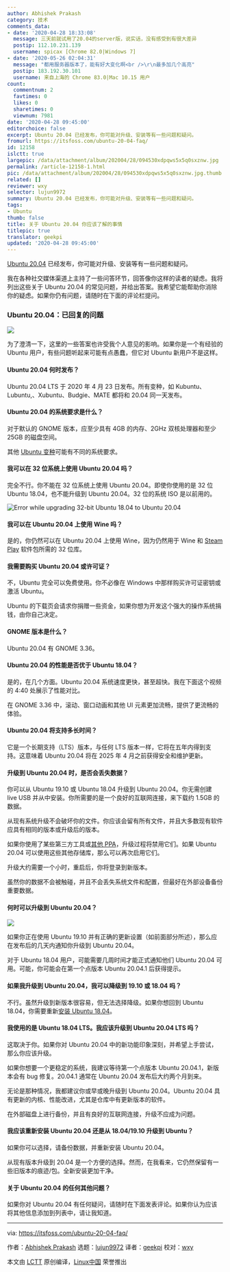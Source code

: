```yaml
---
author: Abhishek Prakash
category: 技术
comments_data:
- date: '2020-04-28 18:33:08'
  message: 三天前就试用了20.04的server版，说实话，没有感受到有很大差异
  postip: 112.10.231.139
  username: spicax [Chrome 82.0|Windows 7]
- date: '2020-05-26 02:04:31'
  message: "都用服务器版本了，能有好大变化啊<br />\r\n最多加几个高亮"
  postip: 183.192.30.101
  username: 来自上海的 Chrome 83.0|Mac 10.15 用户
count:
  commentnum: 2
  favtimes: 0
  likes: 0
  sharetimes: 0
  viewnum: 7981
date: '2020-04-28 09:45:00'
editorchoice: false
excerpt: Ubuntu 20.04 已经发布，你可能对升级、安装等有一些问题和疑问。
fromurl: https://itsfoss.com/ubuntu-20-04-faq/
id: 12158
islctt: true
largepic: /data/attachment/album/202004/28/094530xdpqws5x5q0sxznw.jpg
permalink: /article-12158-1.html
pic: /data/attachment/album/202004/28/094530xdpqws5x5q0sxznw.jpg.thumb.jpg
related: []
reviewer: wxy
selector: lujun9972
summary: Ubuntu 20.04 已经发布，你可能对升级、安装等有一些问题和疑问。
tags:
- Ubuntu
thumb: false
title: 关于 Ubuntu 20.04 你应该了解的事情
titlepic: true
translator: geekpi
updated: '2020-04-28 09:45:00'
---
```


[Ubuntu 20.04](/article-12142-1.html) 已经发布，你可能对升级、安装等有一些问题和疑问。


我在各种社交媒体渠道上主持了一些问答环节，回答像你这样的读者的疑虑。我将列出这些关于 Ubuntu 20.04 的常见问题，并给出答案。我希望它能帮助你消除你的疑虑。如果你仍有问题，请随时在下面的评论栏提问。


### Ubuntu 20.04：已回复的问题


![](/data/attachment/album/202004/28/094530xdpqws5x5q0sxznw.jpg)


为了澄清一下，这里的一些答案也许受我个人意见的影响。如果你是一个有经验的 Ubuntu 用户，有些问题听起来可能有点愚蠢，但它对 Ubuntu 新用户不是这样。


#### Ubuntu 20.04 何时发布？


Ubuntu 20.04 LTS 于 2020 年 4 月 23 日发布。所有变种，如 Kubuntu、Lubuntu,、Xubuntu、Budgie、MATE 都将和 20.04 同一天发布。


#### Ubuntu 20.04 的系统要求是什么？


对于默认的 GNOME 版本，应至少具有 4GB 的内存、2GHz 双核处理器和至少 25GB 的磁盘空间。


其他 [Ubuntu 变种](https://itsfoss.com/which-ubuntu-install/)可能有不同的系统要求。


#### 我可以在 32 位系统上使用 Ubuntu 20.04 吗？


完全不行。你不能在 32 位系统上使用 Ubuntu 20.04。即使你使用的是 32 位 Ubuntu 18.04，也不能升级到 Ubuntu 20.04。32 位的系统 ISO 是以前用的。


![Error while upgrading 32-bit Ubuntu 18.04 to Ubuntu 20.04](/data/attachment/album/202004/28/094534tlwixkhmisc2b4yh.jpg)


#### 我可以在 Ubuntu 20.04 上使用 Wine 吗？


是的，你仍然可以在 Ubuntu 20.04 上使用 Wine，因为仍然用于 Wine 和 [Steam Play](https://itsfoss.com/steam-play/) 软件包所需的 32 位库。


#### 我需要购买 Ubuntu 20.04 或许可证？


不，Ubuntu 完全可以免费使用。你不必像在 Windows 中那样购买许可证密钥或激活 Ubuntu。


Ubuntu 的下载页会请求你捐赠一些资金，如果你想为开发这个强大的操作系统捐钱，由你自己决定。


#### GNOME 版本是什么？


Ubuntu 20.04 有 GNOME 3.36。


#### Ubuntu 20.04 的性能是否优于 Ubuntu 18.04？


是的，在几个方面。Ubuntu 20.04 系统速度更快，甚至超快。我在下面这个视频的 4:40 处展示了性能对比。






在 GNOME 3.36 中，滚动、窗口动画和其他 UI 元素更加流畅，提供了更流畅的体验。


#### Ubuntu 20.04 将支持多长时间？


它是一个长期支持（LTS）版本，与任何 LTS 版本一样，它将在五年内得到支持。这意味着 Ubuntu 20.04 将在 2025 年 4 月之前获得安全和维护更新。


#### 升级到 Ubuntu 20.04 时，是否会丢失数据？


你可以从 Ubuntu 19.10 或 Ubuntu 18.04 升级到 Ubuntu 20.04。你无需创建 live USB 并从中安装。你所需要的是一个良好的互联网连接，来下载约 1.5GB 的数据。


从现有系统升级不会破坏你的文件。你应该会留有所有文件，并且大多数现有软件应具有相同的版本或升级后的版本。


如果你使用了某些第三方工具或[其他 PPA](https://itsfoss.com/ppa-guide/)，升级过程将禁用它们。如果 Ubuntu 20.04 可以使用这些其他存储库，那么可以再次启用它们。


升级大约需要一个小时，重启后，你将登录到新版本。


虽然你的数据不会被触碰，并且不会丢失系统文件和配置，但最好在外部设备备份重要数据。


#### 何时可以升级到 Ubuntu 20.04？


![](/data/attachment/album/202004/28/094535iyyshjyzjpwiusop.jpg)


如果你正在使用 Ubuntu 19.10 并有正确的更新设置（如前面部分所述），那么应在发布后的几天内通知你升级到 Ubuntu 20.04。


对于 Ubuntu 18.04 用户，可能需要几周时间才能正式通知他们 Ubuntu 20.04 可用。可能，你可能会在第一个点版本 Ubuntu 20.04.1 后获得提示。


#### 如果我升级到 Ubuntu 20.04，我可以降级到 19.10 或 18.04 吗？


不行。虽然升级到新版本很容易，但无法选择降级。如果你想回到 Ubuntu 18.04，你需要重新[安装 Ubuntu 18.04](https://itsfoss.com/install-ubuntu/)。


#### 我使用的是 Ubuntu 18.04 LTS。我应该升级到 Ubuntu 20.04 LTS 吗？


这取决于你。如果你对 Ubuntu 20.04 中的新功能印象深刻，并希望上手尝试，那么你应该升级。


如果你想要一个更稳定的系统，我建议等待第一个点版本 Ubuntu 20.04.1，新版本会有 bug 修复。20.04.1 通常在 Ubuntu 20.04 发布后大约两个月到来。


无论是那种情况，我都建议你或早或晚升级到 Ubuntu 20.04。Ubuntu 20.04 具有更新的内核、性能改进，尤其是仓库中有更新版本的软件。


在外部磁盘上进行备份，并且有良好的互联网连接，升级不应成为问题。


#### 我应该重新安装 Ubuntu 20.04 还是从 18.04/19.10 升级到 Ubuntu？


如果你可以选择，请备份数据，并重新安装 Ubuntu 20.04。


从现有版本升级到 20.04 是一个方便的选择。然而，在我看来，它仍然保留有一些旧版本的痕迹/包。全新安装更加干净。


#### 关于 Ubuntu 20.04 的任何其他问题？


如果你对 Ubuntu 20.04 有任何疑问，请随时在下面发表评论。如果你认为应该将其他信息添加到列表中，请让我知道。




---


via: <https://itsfoss.com/ubuntu-20-04-faq/>


作者：[Abhishek Prakash](https://itsfoss.com/author/abhishek/) 选题：[lujun9972](https://github.com/lujun9972) 译者：[geekpi](https://github.com/geekpi) 校对：[wxy](https://github.com/wxy)


本文由 [LCTT](https://github.com/LCTT/TranslateProject) 原创编译，[Linux中国](https://linux.cn/) 荣誉推出